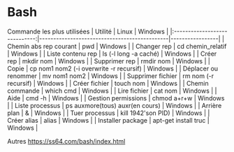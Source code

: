 # Bash

Commande les plus utilisées
|    Utilité                    |     Linux                                    |     Windows     |
|:-----------------------------:|----------------------------------------------|-----------------|
|    Chemin abs rep courant     |     pwd                                      |     Windows     |
|    Changer rep                |     cd chemin_relatif                        |     Windows     |
|    Liste contenu rep          |     ls (-l long -a caché)                    |     Windows     |
|    Créer rep                  |     mkdir nom                                |     Windows     |
|    Supprimer rep              |     rmdir nom                                |     Windows     |
|    Copie                      |     cp nom1 nom2 (-i overwrite -r recursif)  |     Windows     |
|    Déplacer ou renommer       |     mv nom1 nom2                             |     Windows     |
|    Supprimer fichier          |     rm nom (-r recursif)                     |     Windows     |
|    Créer fichier              |     touch nom                                |     Windows     |
|    Chemin commande            |     which cmd                                |     Windows     |
|    Lire fichier               |     cat nom                                  |     Windows     |
|    Aide                       |     cmd -h                                   |     Windows     |
|    Gestion permissions        |     chmod a+r+w                              |     Windows     |
|    Liste processus            |     ps auxmore(tous) auxr(en cours)         |     Windows     |
|    Arrière plan               |     &                                        |     Windows     |
|    Tuer processus             |     kill 1942'son PID)                       |     Windows     |
|    Créer alias                |     alias                                    |     Windows     |
|    Installer package          |     apt-get install truc                     |     Windows     |


Autres https://ss64.com/bash/index.html
